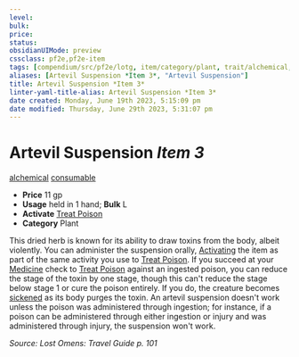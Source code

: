```yaml
---
level:
bulk:
price:
status:
obsidianUIMode: preview
cssclass: pf2e,pf2e-item
tags: [compendium/src/pf2e/lotg, item/category/plant, trait/alchemical, trait/consumable]
aliases: [Artevil Suspension *Item 3*, "Artevil Suspension"]
title: Artevil Suspension *Item 3*
linter-yaml-title-alias: Artevil Suspension *Item 3*
date created: Monday, June 19th 2023, 5:15:09 pm
date modified: Thursday, June 29th 2023, 5:31:07 pm
---
```


# Artevil Suspension *Item 3*

[alchemical](rules/traits/alchemical.md) [consumable](rules/traits/consumable.md)  

- **Price** 11 gp
- **Usage** held in 1 hand; **Bulk** L
- **Activate** [Treat Poison](rules/actions/treat-poison.md)
- **Category** Plant

This dried herb is known for its ability to draw toxins from the body, albeit violently. You can administer the suspension orally, [Activating](rules/actions/activate-an-item.md) the item as part of the same activity you use to [Treat Poison](rules/actions/treat-poison.md). If you succeed at your [Medicine](compendium/skills.md#Medicine) check to [Treat Poison](rules/actions/treat-poison.md) against an ingested poison, you can reduce the stage of the toxin by one stage, though this can't reduce the stage below stage 1 or cure the poison entirely. If you do, the creature becomes [sickened](rules/conditions.md#Sickened) as its body purges the toxin. An artevil suspension doesn't work unless the poison was administered through ingestion; for instance, if a poison can be administered through either ingestion or injury and was administered through injury, the suspension won't work.

*Source: Lost Omens: Travel Guide p. 101*
